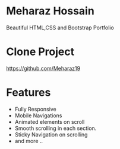 # Meharaz Hossain
Beautiful HTML,CSS and Bootstrap Portfolio



# Clone Project
https://github.com/Meharaz19

# Features
- Fully Responsive
- Mobile Navigations
- Animated elements on scroll
- Smooth scrolling in each section.
- Sticky Navigation on scrolling
- and more ..




